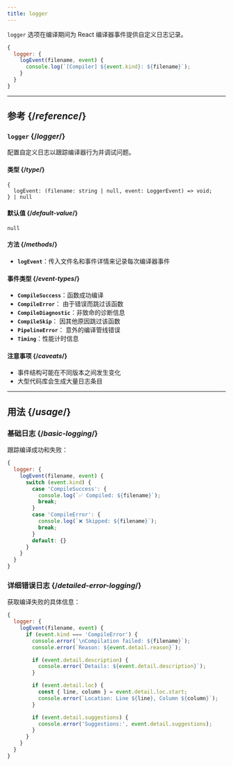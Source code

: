 ```yaml
---
title: logger
---
```


<Intro>

`logger` 选项在编译期间为 React 编译器事件提供自定义日志记录。

</Intro>

```js
{
  logger: {
    logEvent(filename, event) {
      console.log(`[Compiler] ${event.kind}: ${filename}`);
    }
  }
}
```

<InlineToc />

---

## 参考 {/*reference*/}

### `logger` {/*logger*/}

配置自定义日志以跟踪编译器行为并调试问题。

#### 类型 {/*type*/}

```
{
  logEvent: (filename: string | null, event: LoggerEvent) => void;
} | null
```

#### 默认值 {/*default-value*/}

`null`

#### 方法 {/*methods*/}

- **`logEvent`**：传入文件名和事件详情来记录每次编译器事件

#### 事件类型 {/*event-types*/}

- **`CompileSuccess`**：函数成功编译
- **`CompileError`**： 由于错误而跳过该函数
- **`CompileDiagnostic`**：非致命的诊断信息
- **`CompileSkip`**： 因其他原因跳过该函数
- **`PipelineError`**： 意外的编译管线错误
- **`Timing`**：性能计时信息

#### 注意事项 {/*caveats*/}

- 事件结构可能在不同版本之间发生变化
- 大型代码库会生成大量日志条目

---

## 用法 {/*usage*/}

### 基础日志 {/*basic-logging*/}

跟踪编译成功和失败：

```js
{
  logger: {
    logEvent(filename, event) {
      switch (event.kind) {
        case 'CompileSuccess': {
          console.log(`✅ Compiled: ${filename}`);
          break;
        }
        case 'CompileError': {
          console.log(`❌ Skipped: ${filename}`);
          break;
        }
        default: {}
      }
    }
  }
}
```

### 详细错误日志 {/*detailed-error-logging*/}

获取编译失败的具体信息：

```js
{
  logger: {
    logEvent(filename, event) {
      if (event.kind === 'CompileError') {
        console.error(`\nCompilation failed: ${filename}`);
        console.error(`Reason: ${event.detail.reason}`);

        if (event.detail.description) {
          console.error(`Details: ${event.detail.description}`);
        }

        if (event.detail.loc) {
          const { line, column } = event.detail.loc.start;
          console.error(`Location: Line ${line}, Column ${column}`);
        }

        if (event.detail.suggestions) {
          console.error('Suggestions:', event.detail.suggestions);
        }
      }
    }
  }
}
```
